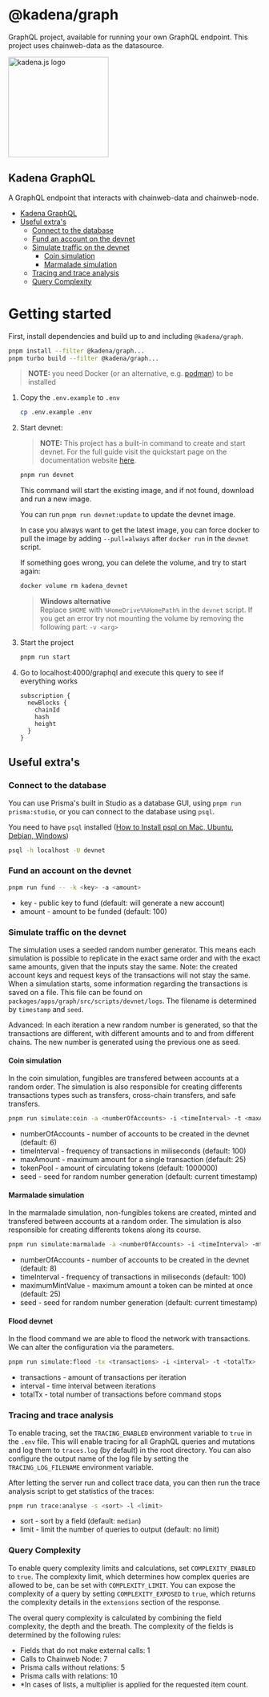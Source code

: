 <!-- genericHeader start -->

# @kadena/graph

GraphQL project, available for running your own GraphQL endpoint. This project
uses chainweb-data as the datasource.

<picture>
  <source srcset="https://raw.githubusercontent.com/kadena-community/kadena.js/main/common/images/Kadena.JS_logo-white.png" media="(prefers-color-scheme: dark)"/>
  <img src="https://raw.githubusercontent.com/kadena-community/kadena.js/main/common/images/Kadena.JS_logo-black.png" width="200" alt="kadena.js logo" />
</picture>

<!-- genericHeader end -->

## Kadena GraphQL

A GraphQL endpoint that interacts with chainweb-data and chainweb-node.

- [Kadena GraphQL](#kadena-graphql)
- [Useful extra's](#useful-extras)
  - [Connect to the database](#connect-to-the-database)
  - [Fund an account on the devnet](#fund-an-account-on-the-devnet)
  - [Simulate traffic on the devnet](#simulate-traffic-on-the-devnet)
    - [Coin simulation](#coin-simulation)
    - [Marmalade simulation](#marmalade-simulation)
  - [Tracing and trace analysis](#tracing-and-trace-analysis)
  - [Query Complexity](#query-complexity)

# Getting started

First, install dependencies and build up to and including `@kadena/graph`.

```sh
pnpm install --filter @kadena/graph...
pnpm turbo build --filter @kadena/graph...
```

> **NOTE:** you need Docker (or an alternative, e.g.
> [podman](https://podman.io/docs/installation)) to be installed

1. Copy the `.env.example` to `.env`

   ```sh
   cp .env.example .env
   ```

2. Start devnet:

   > **NOTE:** This project has a built-in command to create and start devnet.
   > For the full guide visit the quickstart page on the documentation website
   > [here](https://docs.kadena.io/build/quickstart).

   ```sh
   pnpm run devnet
   ```

   This command will start the existing image, and if not found, download and
   run a new image.

   You can run `pnpm run devnet:update` to update the devnet image.

   In case you always want to get the latest image, you can force docker to pull
   the image by adding `--pull=always` after `docker run` in the `devnet`
   script.

   If something goes wrong, you can delete the volume, and try to start again:

   ```sh
   docker volume rm kadena_devnet
   ```

   > **Windows alternative**  
   > Replace `$HOME` with `%HomeDrive%%HomePath%` in the `devnet` script. If you
   > get an error try not mounting the volume by removing the following part:
   > `-v <arg>`

3. Start the project

   ```sh
   pnpm run start
   ```

4. Go to localhost:4000/graphql and execute this query to see if everything
   works

   ```gql
   subscription {
     newBlocks {
       chainId
       hash
       height
     }
   }
   ```

## Useful extra's

### Connect to the database

You can use Prisma's built in Studio as a database GUI, using
`pnpm run prisma:studio`, or you can connect to the database using `psql`.

You need to have `psql` installed
([How to Install psql on Mac, Ubuntu, Debian, Windows](https://www.timescale.com/blog/how-to-install-psql-on-mac-ubuntu-debian-windows/))

```sh
psql -h localhost -U devnet
```

### Fund an account on the devnet

```sh
pnpm run fund -- -k <key> -a <amount>
```

- key - public key to fund (default: will generate a new account)
- amount - amount to be funded (default: 100)

### Simulate traffic on the devnet

The simulation uses a seeded random number generator. This means each simulation
is possible to replicate in the exact same order and with the exact same
amounts, given that the inputs stay the same. Note: the created account keys and
request keys of the transactions will not stay the same. When a simulation
starts, some information regarding the transactions is saved on a file. This
file can be found on `packages/apps/graph/src/scripts/devnet/logs`. The filename
is determined by `timestamp` and `seed`.

Advanced: In each iteration a new random number is generated, so that the
transactions are different, with different amounts and to and from different
chains. The new number is generated using the previous one as seed.

#### Coin simulation

In the coin simulation, fungibles are transfered between accounts at a random
order. The simulation is also responsible for creating differents transactions
types such as transfers, cross-chain transfers, and safe transfers.

```sh
pnpm run simulate:coin -a <numberOfAccounts> -i <timeInterval> -t <maxAmount> -tp <tokenPool> -s <seed>
```

- numberOfAccounts - number of accounts to be created in the devnet (default: 6)
- timeInterval - frequency of transactions in miliseconds (default: 100)
- maxAmount - maximum amount for a single transaction (default: 25)
- tokenPool - amount of circulating tokens (default: 1000000)
- seed - seed for random number generation (default: current timestamp)

#### Marmalade simulation

In the marmalade simulation, non-fungibles tokens are created, minted and
transfered between accounts at a random order. The simulation is also
responsible for creating differents tokens along its course.

```sh
pnpm run simulate:marmalade -a <numberOfAccounts> -i <timeInterval> -mt <maximumMintValue> -s <seed>
```

- numberOfAccounts - number of accounts to be created in the devnet (default: 8)
- timeInterval - frequency of transactions in miliseconds (default: 100)
- maximumMintValue - maximum amount a token can be minted at once (default: 25)
- seed - seed for random number generation (default: current timestamp)

#### Flood devnet

In the flood command we are able to flood the network with transactions. We can
alter the configuration via the parameters.

```sh
pnpm run simulate:flood -tx <transactions> -i <interval> -t <totalTx>
```

- transactions - amount of transactions per iteration
- interval - time interval between iterations
- totalTx - total number of transactions before command stops

### Tracing and trace analysis

To enable tracing, set the `TRACING_ENABLED` environment variable to `true` in
the `.env` file. This will enable tracing for all GraphQL queries and mutations
and log them to `traces.log` (by default) in the root directory. You can also
configure the output name of the log file by setting the `TRACING_LOG_FILENAME`
environment variable.

After letting the server run and collect trace data, you can then run the trace
analysis script to get statistics of the traces:

```sh
pnpm run trace:analyse -s <sort> -l <limit>
```

- sort - sort by a field (default: `median`)
- limit - limit the number of queries to output (default: no limit)

### Query Complexity

To enable query complexity limits and calculations, set `COMPLEXITY_ENABLED` to
`true`. The complexity limit, which determines how complex queries are allowed
to be, can be set with `COMPLEXITY_LIMIT`. You can expose the complexity of a
query by setting `COMPLEXITY_EXPOSED` to `true`, which returns the complexity
details in the `extensions` section of the response.

The overal query complexity is calculated by combining the field complexity, the
depth and the breath. The complexity of the fields is determined by the
following rules:

- Fields that do not make external calls: 1
- Calls to Chainweb Node: 7
- Prisma calls without relations: 5
- Prisma calls with relations: 10
- \*In cases of lists, a multiplier is applied for the requested item count.
